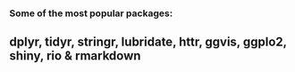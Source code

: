 ### Some of the most popular packages:

## dplyr, tidyr, stringr, lubridate, httr, ggvis, ggplo2, shiny, rio & rmarkdown